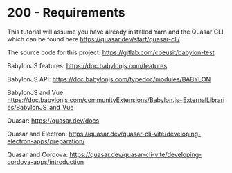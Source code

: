 # 200 - Requirements

This tutorial will assume you have already installed Yarn and the Quasar CLI, which can be found here https://quasar.dev/start/quasar-cli/

The source code for this project: https://gitlab.com/coeusit/babylon-test

BabylonJS features: https://doc.babylonjs.com/features

BabylonJS API: https://doc.babylonjs.com/typedoc/modules/BABYLON

BabylonJS and Vue: https://doc.babylonjs.com/communityExtensions/Babylon.js+ExternalLibraries/BabylonJS_and_Vue

Quasar: https://quasar.dev/docs

Quasar and Electron: https://quasar.dev/quasar-cli-vite/developing-electron-apps/preparation/

Quasar and Cordova: https://quasar.dev/quasar-cli-vite/developing-cordova-apps/introduction
